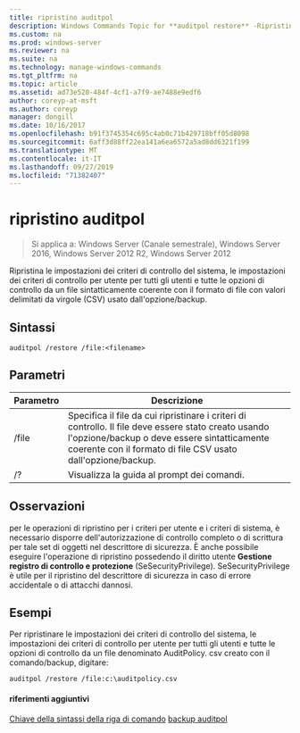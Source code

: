 ```yaml
---
title: ripristino auditpol
description: Windows Commands Topic for **auditpol restore** -Ripristina le impostazioni dei criteri di controllo del sistema, le impostazioni dei criteri di controllo per ogni utente per tutti gli utenti e tutte le opzioni di controllo da un file sintatticamente coerente con il formato di file con valori delimitati da virgole (CSV) usato dall'opzione/backup.
ms.custom: na
ms.prod: windows-server
ms.reviewer: na
ms.suite: na
ms.technology: manage-windows-commands
ms.tgt_pltfrm: na
ms.topic: article
ms.assetid: ad73e520-484f-4cf1-a7f9-ae7488e9edf6
author: coreyp-at-msft
ms.author: coreyp
manager: dongill
ms.date: 10/16/2017
ms.openlocfilehash: b91f3745354c695c4ab0c71b429718bff05d8098
ms.sourcegitcommit: 6aff3d88ff22ea141a6ea6572a5ad8dd6321f199
ms.translationtype: MT
ms.contentlocale: it-IT
ms.lasthandoff: 09/27/2019
ms.locfileid: "71382407"
---
```

# <a name="auditpol-restore"></a>ripristino auditpol

>Si applica a: Windows Server (Canale semestrale), Windows Server 2016, Windows Server 2012 R2, Windows Server 2012

Ripristina le impostazioni dei criteri di controllo del sistema, le impostazioni dei criteri di controllo per utente per tutti gli utenti e tutte le opzioni di controllo da un file sintatticamente coerente con il formato di file con valori delimitati da virgole (CSV) usato dall'opzione/backup.

## <a name="syntax"></a>Sintassi
```
auditpol /restore /file:<filename>
```
## <a name="parameters"></a>Parametri
|Parametro|Descrizione|
|-------|--------|
|/file|Specifica il file da cui ripristinare i criteri di controllo. Il file deve essere stato creato usando l'opzione/backup o deve essere sintatticamente coerente con il formato di file CSV usato dall'opzione/backup.|
|/?|Visualizza la guida al prompt dei comandi.|
## <a name="remarks"></a>Osservazioni
per le operazioni di ripristino per i criteri per utente e i criteri di sistema, è necessario disporre dell'autorizzazione di controllo completo o di scrittura per tale set di oggetti nel descrittore di sicurezza. È anche possibile eseguire l'operazione di ripristino possedendo il diritto utente **Gestione registro di controllo e protezione** (SeSecurityPrivilege). SeSecurityPrivilege è utile per il ripristino del descrittore di sicurezza in caso di errore accidentale o di attacchi dannosi.
## <a name="BKMK_examples"></a>Esempi
Per ripristinare le impostazioni dei criteri di controllo del sistema, le impostazioni dei criteri di controllo per utente per tutti gli utenti e tutte le opzioni di controllo da un file denominato AuditPolicy. csv creato con il comando/backup, digitare:
```
auditpol /restore /file:c:\auditpolicy.csv
```
#### <a name="additional-references"></a>riferimenti aggiuntivi
[Chiave della sintassi della riga di comando](command-line-syntax-key.md)
[backup auditpol](auditpol-backup.md)
